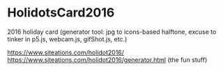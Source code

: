 # HolidotsCard2016
2016 holiday card (generator tool: jpg to icons-based halftone, excuse to tinker in p5.js, webcam.js, gifShot.js, etc.)

https://www.siteations.com/holidot2016/
https://www.siteations.com/holidot2016/generator.html (the fun stuff)
